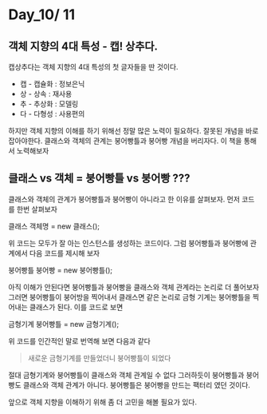 # Day_10/ 11

## 객체 지향의 4대 특성 - 캡! 상추다.

캡상추다는 객체 지향의 4대 특성의 첫 글자들을 딴 것이다.

- 캡 - 캡슐화 : 정보은닉
- 상 - 상속 : 재사용
- 추 - 추상화 : 모델링
- 다 - 다형성 : 사용편의

하지만 객체 지향의 이해를 하기 위해선 정말 많은 노력이 필요하다. 잘못된 개념을 바로 잡아야한다. 클래스와 객체의 관계는 붕어빵틀과 붕어빵 개념을 버리자다. 이 책을 통해서 노력해보자

## 클래스 vs 객체 = 붕어빵틀 vs 붕어빵 ???

클래스와 객체의 관계가 붕어빵틀과 붕어빵이 아니라고 한 이유를 살펴보자. 먼저 코드를 한번 살펴보자 

클래스 객체명 = new 클래스();

위 코드는 모두가 잘 아는 인스턴스를 생성하는 코드이다. 그럼 붕어빵틀과 붕어빵에 관계에서 다음 코드를 제시해 보자 

붕어빵틀 붕어빵 = new 붕어빵틀();

아직 이해가 안된다면 붕어빵틀과 붕어빵을 클래스와 객체 관계라는 논리로 더 풀어보자 그러면 붕어빵틀이 붕어방을 찍어내서 클래스면 같은 논리로 금형 기계는 붕어빵틀을 찍어내는  클래스가 된다. 이를 코드로 보면

금형기계 붕어빵틀 = new 금형기계();

위 코드를 인간적인 말로 번역해 보면 다음과 같다 

> 새로운 금형기계를 만들었더니 붕어빵틀이 되었다

절대 금형기계와 붕어빵틀이 클래스와 객체 관계일 수 없다 그러하듯이 붕어빵틀과 붕어빵도 클래스와 객체 관계가 아니다. 붕어빵틀은 붕어빵을 만드는 팩터리 였던 것이다.

앞으로 객체 지향을 이해하기 위해 좀 더 고민을 해볼 필요가 있다.